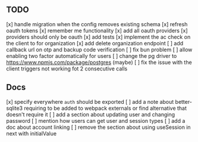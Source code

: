 ## TODO
[x] handle migration when the config removes existing schema
[x] refresh oauth tokens
[x] remember me functionality
[x] add all oauth providers
[x] providers should only be oauth
[x] add tests
[x] implement the ac check on the client to for organization
[x] add delete organization endpoint
[ ] add callback url on otp and backup code verification
[ ] fix bun problem
[ ] allow enabling two factor automatically for users
[ ] change the pg driver to https://www.npmjs.com/package/postgres (maybe)
[ ] fix the issue with the client triggers not working fot 2 consecutive calls


## Docs
[x] specify everywhere `auth` should be exported
[ ] add a note about better-sqlite3 requiring to be added to webpack externals or find alternative that doesn't require it
[ ] add a section about updating user and changing password
[ ] mention how users can get user and session types
[ ] add a doc about account linking
[ ] remove the section about using useSession in next with initialValue